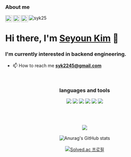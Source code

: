 ### About me
<a href="https://instagram.com/say_yeonii" target="_blank">
  <img align="left" alt="Seyoun's Instagram" width="22px" src="https://raw.githubusercontent.com/hussainweb/hussainweb/main/icons/instagram.png" />
</a>
<a href="https://linkedin.com/in/seyoun-kim-60374726b" target="_blank">
  <img align="left" alt="Seyoun's LinkedIN" width="22px" src="https://cdn.simpleicons.org/linkedin" />
</a>
<a href="https://www.youtube.com/@syk25" target="_blank">
  <img align="left" alt="Seyoun's Youtube" width="22px" src="https://raw.githubusercontent.com/rahuldkjain/github-profile-readme-generator/master/src/images/icons/Social/youtube.svg" />
</a>
<a align="left"> <img src="https://komarev.com/ghpvc/?username=syk25&label=Profile%20views&color=0e75b6&style=flat" alt="syk25" /> </a>
<h1 align = "left">Hi there, I'm <a href="##">Seyoun Kim</a> 👋</h1>
<h3>I'm currently interested in backend engineering.</h3>

- 📫 How to reach me **syk2245@gmail.com**


<br />

<div align="center">

<h3>languages and tools</h3>

<img src="https://img.shields.io/badge/Java-007396?style=flat&logo=Java&logoColor=white"/> <img src="https://img.shields.io/badge/Spring-6DB33F?style=flat-square&logo=Spring&logoColor=white"/> <img src="https://img.shields.io/badge/Spring%20Boot-6DB33F?style=flat&logo=Spring%20Boot&logoColor=white"/> <img src="https://img.shields.io/badge/MySQL-4479A1?style=flat&logo=MySQL&logoColor=white"/> <img src="https://img.shields.io/badge/SQLite-003B57?style=flat&logo=SQLite&logoColor=white"/> <img src="https://img.shields.io/badge/MariaDB-003545?style=flat&logo=MariaDB&logoColor=white"/>
<br><br>

<br><br>
<img src="https://github-readme-stats.vercel.app/api/top-langs/?username=syk25&layout=compact">
<br><br>
![Anurag's GitHub stats](https://github-readme-stats.vercel.app/api?username=syk25&show_icons=true&theme=radical)
<br><br>
[![Solved.ac
프로필](http://mazassumnida.wtf/api/v2/generate_badge?boj=syk2245)](https://solved.ac/syk2245)
</div>
